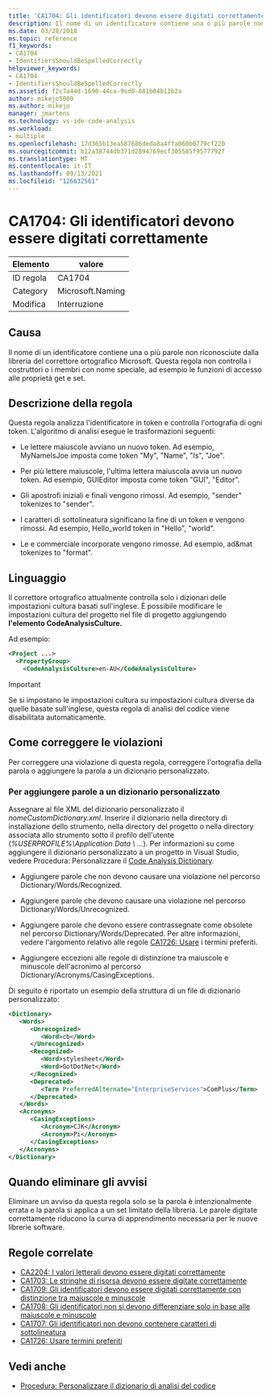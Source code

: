 ```yaml
---
title: 'CA1704: Gli identificatori devono essere digitati correttamente'
description: Il nome di un identificatore contiene una o più parole non riconosciute dalla libreria del correttore ortografico Microsoft. Questa regola non controlla i costruttori o i membri con nome speciale, ad esempio le funzioni di accesso alle proprietà get e set.
ms.date: 03/28/2018
ms.topic: reference
f1_keywords:
- CA1704
- IdentifiersShouldBeSpelledCorrectly
helpviewer_keywords:
- CA1704
- IdentifiersShouldBeSpelledCorrectly
ms.assetid: f2c7a44d-1690-44ca-9cd0-681b04b12b2a
author: mikejo5000
ms.author: mikejo
manager: jmartens
ms.technology: vs-ide-code-analysis
ms.workload:
- multiple
ms.openlocfilehash: 17d365b13ea587686deda8a4ffa060b0779cf220
ms.sourcegitcommit: b12a38744db371d2894769ecf305585f9577792f
ms.translationtype: MT
ms.contentlocale: it-IT
ms.lasthandoff: 09/13/2021
ms.locfileid: "126632561"
---
```

# <a name="ca1704-identifiers-should-be-spelled-correctly"></a>CA1704: Gli identificatori devono essere digitati correttamente

|Elemento|valore|
|-|-|
|ID regola|CA1704|
|Category|Microsoft.Naming|
|Modifica|Interruzione|

## <a name="cause"></a>Causa

Il nome di un identificatore contiene una o più parole non riconosciute dalla libreria del correttore ortografico Microsoft. Questa regola non controlla i costruttori o i membri con nome speciale, ad esempio le funzioni di accesso alle proprietà get e set.

## <a name="rule-description"></a>Descrizione della regola

Questa regola analizza l'identificatore in token e controlla l'ortografia di ogni token. L'algoritmo di analisi esegue le trasformazioni seguenti:

- Le lettere maiuscole avviano un nuovo token. Ad esempio, MyNameIsJoe imposta come token "My", "Name", "Is", "Joe".

- Per più lettere maiuscole, l'ultima lettera maiuscola avvia un nuovo token. Ad esempio, GUIEditor imposta come token "GUI", "Editor".

- Gli apostrofi iniziali e finali vengono rimossi. Ad esempio, "sender" tokenizes to "sender".

- I caratteri di sottolineatura significano la fine di un token e vengono rimossi. Ad esempio, Hello_world token in "Hello", "world".

- Le e commerciale incorporate vengono rimosse. Ad esempio, ad&mat tokenizes to "format".

## <a name="language"></a>Linguaggio

Il correttore ortografico attualmente controlla solo i dizionari delle impostazioni cultura basati sull'inglese. È possibile modificare le impostazioni cultura del progetto nel file di progetto aggiungendo **l'elemento CodeAnalysisCulture.**

Ad esempio:

```xml
<Project ...>
  <PropertyGroup>
    <CodeAnalysisCulture>en-AU</CodeAnalysisCulture>
```

> [!IMPORTANT]
> Se si impostano le impostazioni cultura su impostazioni cultura diverse da quelle basate sull'inglese, questa regola di analisi del codice viene disabilitata automaticamente.

## <a name="how-to-fix-violations"></a>Come correggere le violazioni

Per correggere una violazione di questa regola, correggere l'ortografia della parola o aggiungere la parola a un dizionario personalizzato.

### <a name="to-add-words-to-a-custom-dictionary"></a>Per aggiungere parole a un dizionario personalizzato

Assegnare al file XML del dizionario personalizzato il *nomeCustomDictionary.xml*. Inserire il dizionario nella directory di installazione dello strumento, nella directory del progetto o nella directory associata allo strumento sotto il profilo dell'utente (*%USERPROFILE%\Application Data \\ ...*). Per informazioni su come aggiungere il dizionario personalizzato a un progetto in Visual Studio, vedere Procedura: Personalizzare il [Code Analysis Dictionary](../code-quality/how-to-customize-the-code-analysis-dictionary.md).

- Aggiungere parole che non devono causare una violazione nel percorso Dictionary/Words/Recognized.

- Aggiungere parole che devono causare una violazione nel percorso Dictionary/Words/Unrecognized.

- Aggiungere parole che devono essere contrassegnate come obsolete nel percorso Dictionary/Words/Deprecated. Per altre informazioni, vedere l'argomento relativo alle regole [CA1726: Usare](../code-quality/ca1726.md) i termini preferiti.

- Aggiungere eccezioni alle regole di distinzione tra maiuscole e minuscole dell'acronimo al percorso Dictionary/Acronyms/CasingExceptions.

Di seguito è riportato un esempio della struttura di un file di dizionario personalizzato:

```xml
<Dictionary>
   <Words>
      <Unrecognized>
         <Word>cb</Word>
      </Unrecognized>
      <Recognized>
         <Word>stylesheet</Word>
         <Word>GotDotNet</Word>
      </Recognized>
      <Deprecated>
         <Term PreferredAlternate="EnterpriseServices">ComPlus</Term>
      </Deprecated>
   </Words>
   <Acronyms>
      <CasingExceptions>
         <Acronym>CJK</Acronym>
         <Acronym>Pi</Acronym>
      </CasingExceptions>
   </Acronyms>
</Dictionary>
```

## <a name="when-to-suppress-warnings"></a>Quando eliminare gli avvisi

Eliminare un avviso da questa regola solo se la parola è intenzionalmente errata e la parola si applica a un set limitato della libreria. Le parole digitate correttamente riducono la curva di apprendimento necessaria per le nuove librerie software.

## <a name="related-rules"></a>Regole correlate

- [CA2204: I valori letterali devono essere digitati correttamente](../code-quality/ca2204.md)
- [CA1703: Le stringhe di risorsa devono essere digitate correttamente](../code-quality/ca1703.md)
- [CA1709: Gli identificatori devono essere digitati correttamente con distinzione tra maiuscole e minuscole](../code-quality/ca1709.md)
- [CA1708: Gli identificatori non si devono differenziare solo in base alle maiuscole e minuscole](/dotnet/fundamentals/code-analysis/quality-rules/ca1708)
- [CA1707: Gli identificatori non devono contenere caratteri di sottolineatura](/dotnet/fundamentals/code-analysis/quality-rules/ca1707)
- [CA1726: Usare termini preferiti](../code-quality/ca1726.md)

## <a name="see-also"></a>Vedi anche

- [Procedura: Personalizzare il dizionario di analisi del codice](../code-quality/how-to-customize-the-code-analysis-dictionary.md)
